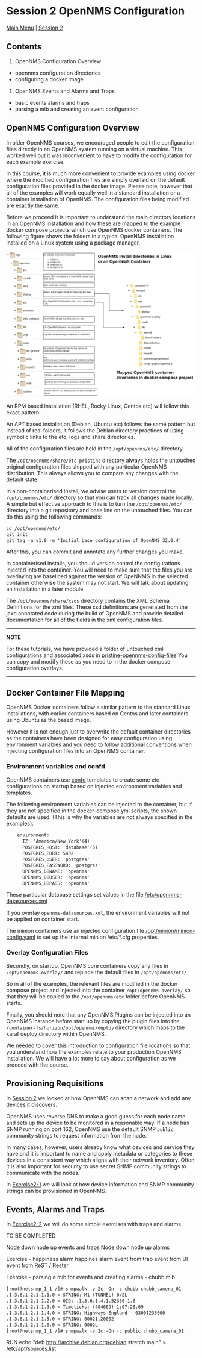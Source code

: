 # Session 2 OpenNMS Configuration

[Main Menu](../README.md) | [Session 2](../session2/README.md)

## Contents
1. OpenNMS Configuration Overview
* opennms configuration directories
* configuring a docker image
1. OpenNMS Events and Alarms and Traps
* basic events alarms and traps
* parsing a mib and creating an event configuration


## OpenNMS Configuration Overview

In older OpenNMS courses, we encouraged people to edit the configuration files directly in an OpenNMS system running on a virtual machine.
This worked well but it was inconvenient to have to modify the configuration for each example exercise.

In this course, it is much more convenient to provide examples using docker where the modified configuration files are simply overlaid on the default configuration files provided in the docker image. 
Please note, however that all of the examples will work equally well in a standard installation or a container installation of OpenNMS.
The configuration files being modified are exactly the same.

Before we proceed it is important to understand the main directory locations in an OpenNMS installation and how these are mapped to the example docker compose projects which use OpenNMS docker containers.
The following figure shows the folders in a typical OpenNMS installation installed on a Linux system using a package manager.
 
![alt text](../session2/images/opennmsFolders.drawio.png "Figure opennmsFolders.drawio.png")

An RPM based installation  (RHEL, Rocky Linux, Centos etc) will follow this exact pattern .

An APT based installation (Debian, Ubuntu etc)  follows the same pattern but instead of real folders, it follows the Debian directory practices of using symbolic links to the etc, logs and share directories.

All of the configuration files are held in the `/opt/opennms/etc/` directory.

The `/opt/opennms/share/etc-pristine` directory always holds the untouched original configuration files shipped with any particular OpenNMS distribution. 
This always allows you to compare any changes with the default state.

In a non-containerised install, we advise users to version control the `/opt/opennms/etc/` directory so that you can track all changes made locally. 
A simple but effective approach to this is to turn the `/opt/opennms/etc/` directory into a git repository and base line on the untouched files. 
You can do this using the following commands:

```
cd /opt/opennms/etc/
git init
git tag -a v1.0 -m 'Initial base configuration of OpenNMS 32.0.4'
```
After this, you can commit and annotate any further changes you make.

In containerised installs, you should version control the configurations injected into the container.
You will need to make sure that the files you are overlaying are baselined against the version of OpeNNMS in the selected container otherwise the system may not start.
We will talk about updating an installation in a later module.

The `/opt/opennms/share/xsds` directory contains the XML Schema Definitions for the xml files. 
These xsd definitions are generated from the jaxb annotated code during the build of OpenNMS and provide detailed documentation for all of the fields in the xml configuration files.

---
**NOTE**

For these tutorials, we have provided a folder of untouched xml configurations and associated xsds in [pristine-opennms-config-files](../../main/pristine-opennms-config-files/)
You can copy and modify these as you need to in the docker compose configuration overlays.

---

## Docker Container File Mapping

OpenNMS Docker containers follow a similar pattern to the standard Linux installations, with earlier containers based on Centos and later containers using Ubuntu as the based image. 

However it is not enough just to overwrite the default container directories as the containers have been designed for easy configuration using environment variables and you need to follow additional conventions when injecting configuration files into an OpenNMS container.

### Environment variables and confd

OpenNMS containers use [confd](https://github.com/kelseyhightower/confd/tree/master) templates to create some etc configurations on startup based on injected environment variables and templates. 

The following environment variables can be injected to the container, but if they are not specified in the docker-compose.yml scripts, the shown defaults are used.
(This is why the variables are not always specified in the examples).

```
    environment:
      TZ: 'America/New_York'(4)
      POSTGRES_HOST: 'database'(5)
      POSTGRES_PORT: 5432
      POSTGRES_USER: 'postgres'
      POSTGRES_PASSWORD: 'postgres'
      OPENNMS_DBNAME: 'opennms'
      OPENNMS_DBUSER: 'opennms'
      OPENNMS_DBPASS: 'opennms'
```
These particular database settings set values in the file [/etc/opennms-datasources.xml](../../main/pristine-opennms-config-files/etc-pristine/opennms-datasources.xml)

If you overlay `opennms-datasources.xml`, the environment variables will not be applied on container start.

The minion containers use an injected configuration file [/opt/minion/minion-config.yaml](../session2/minimal-minion-activemq/container-fs/minion1/opt/minion/minion-config.yaml) to set up the internal minion /etc/*.cfg properties.

### Overlay Configuration Files 

Secondly, on startup, OpenNMS core containers copy any files in `/opt/opennms-overlay/` and replace the default files in `/opt/opennms/etc/`

So in all of the examples, the relevant files are modified in the docker compose project and injected into the container `/opt/opennms-overlay/` so that they will be copied to the `/opt/opennms/etc` folder before OpenNMS starts.

Finally, you should note that any OpenNMS Plugins can be injected into an OpenNMS instance before start up by copying the plugin files into the `/container-fs/horizon/opt/opennms/deploy` directory which maps to the karaf deploy directory within OpenNMS.

We needed to cover this introduction to configuration file locations so that you understand how the examples relate to your production OpenNMS installation. 
We will have a lot more to say about configuration as we proceed with the course.

## Provisioning Requisitions

In [Session 2](../session2/README.md) we looked at how OpenNMS can scan a network and add any devices it discovers. 

OpenNMS uses reverse DNS to make a good guess for each node name and sets up the device to be monitored in a reasonable way.
If a node has SNMP running on port 162, OpenNMS use the default SNMP `public` community strings to request information from the node. 

In many cases, however, users already know what devices and service they have and it is important to name and apply metadata or categories to these devices in a consistent way which aligns with their network inventory. 
Often it is also important for security to use secret SNMP community strings to communicate with the nodes.

In [Exercise2-1](../session2/Exercise2-1.md) we will look at how device information and SNMP community strings can be provisioned in OpenNMS.


## Events, Alarms and Traps

In [Exercise2-2](../session2/Exercise2-2.md) we will do some simple exercises with traps and alarms

TO BE COMPLETED

Node down node up events and traps
Node down node up alarms

Exercise - happiness alarm
happines alarm
event from trap
event from UI
event from ReST / Rester

Exercise - parsing a mib for events and creating alarms - chubb mib

```
[root@netsnmp_1_1 /]# snmpwalk -v 2c -On -c chubb chubb_camera_01
.1.3.6.1.2.1.1.1.0 = STRING: M1 (TUNNEL) 0/2L
.1.3.6.1.2.1.1.2.0 = OID: .1.3.6.1.4.1.52330.1.6
.1.3.6.1.2.1.1.3.0 = Timeticks: (404669) 1:07:26.69
.1.3.6.1.2.1.1.4.0 = STRING: Highways England - 03001235000
.1.3.6.1.2.1.1.5.0 = STRING: 00021,20002
.1.3.6.1.2.1.1.6.0 = STRING: 0002L
[root@netsnmp_1_1 /]# snmpwalk -v 2c -On -c public chubb_camera_01
```
RUN echo "deb http://archive.debian.org/debian stretch main" > /etc/apt/sources.list

